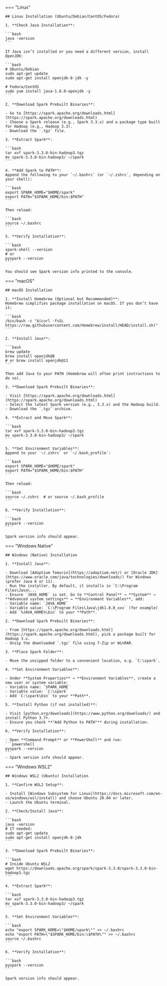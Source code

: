 === "Linux"

    ## Linux Installation (Ubuntu/Debian/CentOS/Fedora)

    1. **Check Java Installation**:

    ```bash
    java -version
    ```

    If Java isn’t installed or you need a different version, install OpenJDK:

    ```bash
    # Ubuntu/Debian
    sudo apt-get update
    sudo apt-get install openjdk-8-jdk -y

    # Fedora/CentOS
    sudo yum install java-1.8.0-openjdk -y
    ```

    2. **Download Spark Prebuilt Binaries**:

    - Go to [https://spark.apache.org/downloads.html](https://spark.apache.org/downloads.html)
    - Choose a Spark release (e.g., Spark 3.3.x) and a package type built for Hadoop (e.g., Hadoop 3.3).
    - Download the `.tgz` file.

    3. **Extract Spark**:

    ```bash
    tar xvf spark-3.3.0-bin-hadoop3.tgz
    mv spark-3.3.0-bin-hadoop3/ ~/spark
    ```

    4. **Add Spark to PATH**:
    Append the following to your `~/.bashrc` (or `~/.zshrc`, depending on your shell):

    ```bash
    export SPARK_HOME="$HOME/spark"
    export PATH="$SPARK_HOME/bin:$PATH"
    ```

    Then reload:

    ```bash
    source ~/.bashrc
    ```

    5. **Verify Installation**:

    ```bash
    spark-shell --version
    # or
    pyspark --version
    ```

    You should see Spark version info printed to the console.

=== "macOS"

    ## macOS Installation

    1. **Install Homebrew (Optional but Recommended)**:
    Homebrew simplifies package installation on macOS. If you don’t have it:

    ```bash
    /bin/bash -c "$(curl -fsSL https://raw.githubusercontent.com/Homebrew/install/HEAD/install.sh)"
    ```

    2. **Install Java**:

    ```bash
    brew update
    brew install openjdk@8
    # or brew install openjdk@11
    ```

    Then add Java to your PATH (Homebrew will often print instructions to do so).

    3. **Download Spark Prebuilt Binaries**:

    - Visit [https://spark.apache.org/downloads.html](https://spark.apache.org/downloads.html)
    - Select the latest Spark version (e.g., 3.3.x) and the Hadoop build.
    - Download the `.tgz` archive.

    4. **Extract and Move Spark**:

    ```bash
    tar xvf spark-3.3.0-bin-hadoop3.tgz
    mv spark-3.3.0-bin-hadoop3/ ~/spark
    ```

    5. **Set Environment Variables**:
    Append to your `~/.zshrc` or `~/.bash_profile`:

    ```bash
    export SPARK_HOME="$HOME/spark"
    export PATH="$SPARK_HOME/bin:$PATH"
    ```

    Then reload:

    ```bash
    source ~/.zshrc  # or source ~/.bash_profile
    ```

    6. **Verify Installation**:

    ```bash
    pyspark --version
    ```

    Spark version info should appear.

=== "Windows Native"

    ## Windows (Native) Installation

    1. **Install Java**:

    - Download [Adoptium Temurin](https://adoptium.net/) or [Oracle JDK](https://www.oracle.com/java/technologies/downloads/) for Windows (prefer Java 8 or 11).
    - Run the installer. By default, it installs in `C:\Program Files\Java\...`
    - Ensure `JAVA_HOME` is set. Go to **Control Panel** → **System** → **Advanced system settings** → **Environment Variables**, add:
    - Variable name: `JAVA_HOME`
    - Variable value: `C:\Program Files\Java\jdk1.8.0_xxx` (for example)
    - Add `%JAVA_HOME%\bin` to your **Path**.

    2. **Download Spark Prebuilt Binaries**:

    - From [https://spark.apache.org/downloads.html](https://spark.apache.org/downloads.html), pick a package built for Hadoop 3.x.
    - Unzip the downloaded `.tgz` file using 7-Zip or WinRAR.

    3. **Place Spark Folder**:

    - Move the unzipped folder to a convenient location, e.g. `C:\spark`.

    4. **Set Environment Variables**:

    - Under **System Properties** → **Environment Variables**, create a new user or system variable:
    - Variable name: `SPARK_HOME`
    - Variable value: `C:\spark`
    - Add `C:\spark\bin` to your **Path**.

    5. **Install Python (if not installed)**:

    - Visit [python.org/downloads](https://www.python.org/downloads/) and install Python 3.7+.
    - Ensure you check **"Add Python to PATH"** during installation.

    6. **Verify Installation**:

    - Open **Command Prompt** or **PowerShell** and run:
    ```powershell
    pyspark --version
    ```
    - Spark version info should appear.

=== "Windows WSL2"

    ## Windows WSL2 (Ubuntu) Installation

    1. **Confirm WSL2 Setup**:

    - Install [Windows Subsystem for Linux](https://docs.microsoft.com/en-us/windows/wsl/install) and choose Ubuntu 20.04 or later.
    - Launch the Ubuntu terminal.

    2. **Check/Install Java**:

    ```bash
    java -version
    # If needed:
    sudo apt-get update
    sudo apt-get install openjdk-8-jdk
    ```

    3. **Download Spark Prebuilt Binaries**:

    ```bash
    # Inside Ubuntu WSL2
    wget https://downloads.apache.org/spark/spark-3.3.0/spark-3.3.0-bin-hadoop3.tgz
    ```

    4. **Extract Spark**:

    ```bash
    tar xvf spark-3.3.0-bin-hadoop3.tgz
    mv spark-3.3.0-bin-hadoop3/ ~/spark
    ```

    5. **Set Environment Variables**:

    ```bash
    echo "export SPARK_HOME=\"$HOME/spark\"" >> ~/.bashrc
    echo "export PATH=\"$SPARK_HOME/bin:\$PATH\"" >> ~/.bashrc
    source ~/.bashrc
    ```

    6. **Verify Installation**:

    ```bash
    pyspark --version
    ```

    Spark version info should appear.